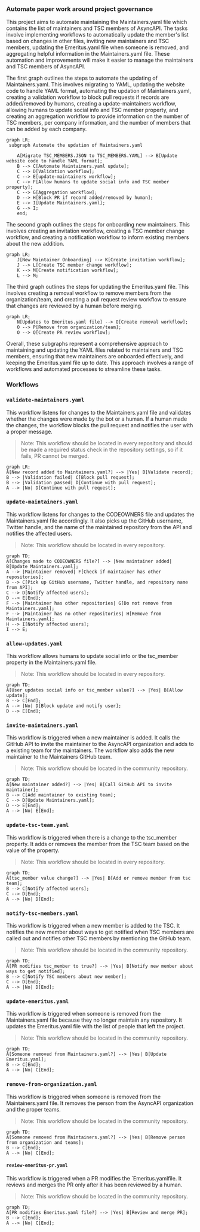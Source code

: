 ### Automate paper work around project governance

 This project aims to automate maintaining the Maintainers.yaml file which contains the list of maintainers and TSC members of AsyncAPI. The tasks involve implementing workflows to automatically update the member's list based on changes in other files, inviting new maintainers and TSC members, updating the Emeritus.yaml file when someone is removed, and aggregating helpful information in the Maintainers.yaml file. These automation and improvements will make it easier to manage the maintainers and TSC members of AsyncAPI.


The first graph outlines the steps to automate the updating of Maintainers.yaml. This involves migrating to YAML, updating the website code to handle YAML format, automating the updation of Maintainers.yaml, creating a validation workflow to block pull requests if records are added/removed by humans, creating a update-maintainers workflow, allowing humans to update social info and TSC member property, and creating an aggregation workflow to provide information on the number of TSC members, per company information, and the number of members that can be added by each company.


```mermaid
graph LR;
 subgraph Automate the updation of Maintainers.yaml

    A[Migrate TSC_MEMBERS.JSON to TSC_MEMBERS.YAML] --> B[Update website code to handle YAML format];
    B --> C[Automate Maintainers.yaml update];
    C --> D[Validation workflow];
    C --> E[update-maintainers workflow];
    C --> F[Allow humans to update social info and TSC member property];
    C --> G[Aggregation workflow];
    D --> H[Block PR if record added/removed by human];
    E --> I[Update Maintainers.yaml];
    G --> I;
    end;
```


The second graph outlines the steps for onboarding new maintainers. This involves creating an invitation workflow, creating a TSC member change workflow, and creating a notification workflow to inform existing members about the new addition.

```mermaid
graph LR;
    J[New Maintainer Onboarding] --> K[Create invitation workflow];
    J --> L[Create TSC member change workflow];
    K --> M[Create notification workflow];
    L --> M;    
```

The third graph outlines the steps for updating the Emeritus.yaml file. This involves creating a removal workflow to remove members from the organization/team, and creating a pull request review workflow to ensure that changes are reviewed by a human before merging.

```mermaid 
graph LR;
    N[Updates to Emeritus.yaml file] --> O[Create removal workflow];
    O --> P[Remove from organization/team];
    O --> Q[Create PR review workflow];
```


Overall, these subgraphs represent a comprehensive approach to maintaining and updating the YAML files related to maintainers and TSC members, ensuring that new maintainers are onboarded effectively, and keeping the Emeritus.yaml file up to date. This approach involves a range of workflows and automated processes to streamline these tasks.


### Workflows 

### `validate-maintainers.yaml`

This workflow listens for changes to the Maintainers.yaml file and validates whether the changes were made by the bot or a human. If a human made the changes, the workflow blocks the pull request and notifies the user with a proper message.

> Note: This workflow should be located in every repository and should be made a required status check in the repository settings, so if it fails, PR cannot be merged.

```mermaid
graph LR;
A[New record added to Maintainers.yaml?] --> |Yes| B[Validate record];
B --> |Validation failed| C[Block pull request];
B --> |Validation passed| D[Continue with pull request];
A --> |No| D[Continue with pull request];

```

### `update-maintainers.yaml`

This workflow listens for changes to the CODEOWNERS file and updates the Maintainers.yaml file accordingly. It also picks up the GitHub username, Twitter handle, and the name of the maintained repository from the API and notifies the affected users.

> Note: This workflow should be located in every repository.

```mermaid
graph TD;
A[Changes made to CODEOWNERS file?] --> |New maintainer added| B[Update Maintainers.yaml];
A --> |Maintainer removed| F[Check if maintainer has other repositories];
B --> C[Pick up GitHub username, Twitter handle, and repository name from API];
C --> D[Notify affected users];
D --> E[End];
F --> |Maintainer has other repositories| G[Do not remove from Maintainers.yaml];
F --> |Maintainer has no other repositories| H[Remove from Maintainers.yaml];
H --> I[Notify affected users];
I --> E;

```

### `allow-updates.yaml`

This workflow allows humans to update social info or the tsc_member property in the Maintainers.yaml file.

> Note: This workflow should be located in every repository.

```mermaid
graph TD;
A[User updates social info or tsc_member value?] --> |Yes| B[Allow update];
B --> C[End];
A --> |No| D[Block update and notify user];
D --> E[End];
```

### `invite-maintainers.yaml`

This workflow is triggered when a new maintainer is added. It calls the GitHub API to invite the maintainer to the AsyncAPI organization and adds to a existing team for the maintainers. The workflow also adds the new maintainer to the Maintainers GitHub team.

> Note: This workflow should be located in the community repository.

```mermaid
graph TD;
A[New maintainer added?] --> |Yes| B[Call GitHub API to invite maintainer];
B --> C[Add maintainer to existing team];
C --> D[Update Maintainers.yaml];
D --> E[End];
A --> |No| E[End];
```

### `update-tsc-team.yaml`

This workflow is triggered when there is a change to the tsc_member property. It adds or removes the member from the TSC team based on the value of the property.

> Note: This workflow should be located in every repository.

```mermaid
graph TD;
A[tsc_member value change?] --> |Yes| B[Add or remove member from tsc team];
B --> C[Notify affected users];
C --> D[End];
A --> |No| D[End];
```

### `notify-tsc-members.yaml`

This workflow is triggered when a new member is added to the TSC. It notifies the new member about ways to get notified when TSC members are called out and notifies other TSC members by mentioning the GitHub team.

> Note: This workflow should be located in the community repository.

```mermaid
graph TD;
A[PR modifies tsc_member to true?] --> |Yes| B[Notify new member about ways to get notified];
B --> C[Notify TSC members about new member];
C --> D[End];
A --> |No| D[End];
```

### `update-emeritus.yaml`

This workflow is triggered when someone is removed from the Maintainers.yaml file because they no longer maintain any repository. It updates the Emeritus.yaml file with the list of people that left the project.

> Note: This workflow should be located in the community repository.

```mermaid
graph TD;
A[Someone removed from Maintainers.yaml?] --> |Yes| B[Update Emeritus.yaml];
B --> C[End];
A --> |No| C[End];
```

### `remove-from-organization.yaml`

This workflow is triggered when someone is removed from the Maintainers.yaml file. It removes the person from the AsyncAPI organization and the proper teams.

> Note: This workflow should be located in the community repository.

```mermaid
graph TD;
A[Someone removed from Maintainers.yaml?] --> |Yes| B[Remove person from organization and teams];
B --> C[End];
A --> |No| C[End];
```

#### `review-emeritus-pr.yaml`

This workflow is triggered when a PR modifies the `Emeritus.yamlfile. It reviews and merges the PR only after it has been reviewed by a human.

> Note: This workflow should be located in the community repository.

```mermaid 
graph TD;
A[PR modifies Emeritus.yaml file?] --> |Yes| B[Review and merge PR];
B --> C[End];
A --> |No| C[End];
```